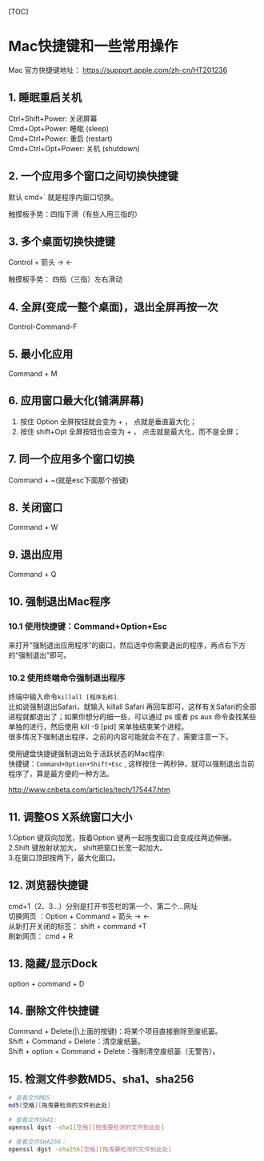 [TOC]

# Mac快捷键和一些常用操作

Mac 官方快捷键地址： https://support.apple.com/zh-cn/HT201236         


## 1. 睡眠重启关机

Ctrl+Shift+Power: 关闭屏幕      
Cmd+Opt+Power: 睡眠 (sleep)     
Cmd+Ctrl+Power: 重启 (restart)     
Cmd+Ctrl+Opt+Power: 关机 (shutdown)

## 2. 一个应用多个窗口之间切换快捷键

默认 cmd+` 就是程序内窗口切换。    

触摸板手势：四指下滑（有些人用三指的）     

## 3. 多个桌面切换快捷键

Control + 箭头 → ←       

触摸板手势： 四指（三指）左右滑动

## 4. 全屏(变成一整个桌面)，退出全屏再按一次

Control-Command-F   

## 5. 最小化应用

Command + M

## 6. 应用窗口最大化(铺满屏幕)

1. 按住 Option 全屏按钮就会变为 + ， 点就是垂直最大化；      
2. 按住 shift+Opt 全屏按钮也会变为 + ， 点击就是最大化，而不是全屏；    

## 7. 同一个应用多个窗口切换

Command + ~(就是esc下面那个按键)

## 8. 关闭窗口

Command + W   

## 9. 退出应用

Command + Q      

## 10. 强制退出Mac程序

### 10.1 使用快捷键：Command+Option+Esc

来打开“强制退出应用程序”的窗口，然后选中你需要退出的程序，再点右下方的“强制退出”即可。     

### 10.2 使用终端命令强制退出程序

终端中输入命令`killall [程序名称]`.        
比如说强制退出Safari，就输入 killall Safari 再回车即可，这样有关Safari的全部进程就都退出了；如果你想分的细一些，可以通过 ps 或者 ps aux 命令查找某些单独的进行，然后使用 kill -9 [pid] 来单独结束某个进程。      
很多情况下强制退出程序，之前的内容可能就会不在了，需要注意一下。       

使用键盘快捷键强制退出处于活跃状态的Mac程序:      
快捷键：`Command+Option+Shift+Esc` , 这样按住一两秒钟，就可以强制退出当前程序了，算是最方便的一种方法。     

http://www.cnbeta.com/articles/tech/175447.htm     

## 11. 调整OS X系统窗口大小

1.Option 键双向加宽，按着Option 键再一起拖曳窗口会变成往两边伸展。    
2.Shift 键放射状加大， shift把窗口长宽一起加大。    
3.在窗口顶部按两下，最大化窗口。    

## 12. 浏览器快捷键

cmd+1（2、3...）分别是打开书签栏的第一个、第二个...网址     
切换网页 ：Option + Command + 箭头 → ←       
从新打开关闭的标签： shift + command +T       
刷新网页：         cmd + R         

## 13. 隐藏/显示Dock

option + command + D       

## 14. 删除文件快捷键

Command + Delete(|\上面的按键)：将某个项目直接删除至废纸篓。     
Shift + Command + Delete：清空废纸篓。    
Shift + option + Command + Delete：强制清空废纸篓（无警告）。      

## 15. 检测文件参数MD5、sha1、sha256

```bash
# 查看文件MD5：
md5[空格][拖曳要检测的文件到此处]

# 查看文件SHA1:
openssl dgst -sha1[空格][拖曳要检测的文件到此处]

# 查看文件SHA256：
openssl dgst -sha256[空格][拖曳要检测的文件到此处]
```

